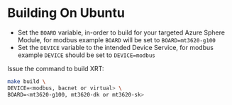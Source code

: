 # Building On Ubuntu

* Set the `BOARD` variable, in-order to build for your targeted
  Azure Sphere Module, for modbus example `BOARD` will be set to
  `BOARD=mt3620-g100`
* Set the `DEVICE` variable to the intended Device Service,
  for  modbus example `DEVICE` should be set to `DEVICE=modbus`

Issue the command to build XRT:

```bash
make build \
DEVICE=<modbus, bacnet or virtual> \
BOARD=<mt3620-g100, mt3620-dk or mt3620-sk>
```

